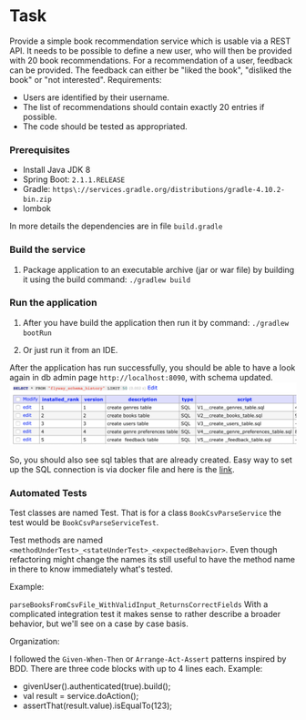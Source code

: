 # Task

Provide a simple book recommendation service which is usable via a REST API. It needs to be possible to define a new user, who will then be provided with 20 book recommendations. For a recommendation of a user, feedback can be provided. The feedback can either be "liked the book", "disliked the book" or "not interested".
Requirements:
* Users are identified by their username.
* The list of recommendations should contain exactly 20 entries if possible.
* The code should be tested as appropriated.

### Prerequisites

* Install Java JDK 8
* Spring Boot:  `2.1.1.RELEASE`
* Gradle: `https\://services.gradle.org/distributions/gradle-4.10.2-bin.zip`
* lombok

In more details the dependencies are in file `build.gradle`

### Build the service

1. Package application to an executable archive (jar or war file) by building it using the build command:
   `./gradlew build`
 
### Run the application

1. After you have build the application then run it by command:
   `./gradlew bootRun`
   
2. Or just run it from an IDE.

 After the application has run successfully, you should be able to have a look again in db admin page `http://localhost:8090`, with schema updated.
 ![Migraftion Files](/images/img1.png/)
 
So, you should also see sql tables that are already created. Easy way to set up the SQL connection is via docker file and here is the [link](https://github.com/mdoklea/docker-with-postgresql).
   
### Automated Tests 

   Test classes are named <className>Test. That is for a class `BookCsvParseService` the test would be `BookCsvParseServiceTest`.
   
   Test methods are named `<methodUnderTest>_<stateUnderTest>_<expectedBehavior>`. 
   Even though refactoring might change the names its still useful to have the method name in there to know immediately what's tested.
   
   Example:
   
   `parseBooksFromCsvFile_WithValidInput_ReturnsCorrectFields`
   With a complicated integration test it makes sense to rather describe a broader behavior, but we'll see on a case by case basis.
   
   Organization:
   
   I followed the `Given-When-Then` or `Arrange-Act-Assert` patterns inspired by BDD. There are three code blocks with up to 4 lines each. Example:
   * givenUser().authenticated(true).build();
   * val result = service.doAction();
   * assertThat(result.value).isEqualTo(123);
   
